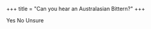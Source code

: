 +++
title = "Can you hear an Australasian Bittern?"
+++

<oe-verification-grid data-campaign="Powerful Owl" id="verification-grid" grid-size="1" progress-bar-position="top">
    <oe-verification verified="true" shortcut="y">Yes</oe-verification>
    <oe-verification verified="false" shortcut="n">No</oe-verification>
    <oe-verification verified="unsure" shortcut="u">Unsure</oe-verification>
</oe-verification-grid>

<style>
    body {
        background-color: var(--micro-background-dark);
    }
</style>

